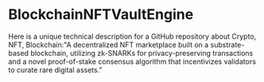 # BlockchainNFTVaultEngine
Here is a unique technical description for a GitHub repository about Crypto, NFT, Blockchain:"A decentralized NFT marketplace built on a substrate-based blockchain, utilizing zk-SNARKs for privacy-preserving transactions and a novel proof-of-stake consensus algorithm that incentivizes validators to curate rare digital assets."
